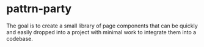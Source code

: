 # pattrn-party

The goal is to create a small library of page components that can be quickly and easily dropped into a project with minimal work to integrate them into a codebase.

